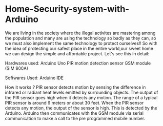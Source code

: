 # Home-Security-system-with-Arduino
We are living in the society where the illegal activites are mastering among the population and many are using the technology so badly as they can, so we must also implement the same technology to protect ourselves!!
So with the idea of protecting our safest place in the entire world,our sweet home we can design the simple and affordable project. Let's see this in detail:

Hardwares used:
  Arduino Uno
  PIR motion detection sensor
  GSM module (SIM 900A)
  
Softwares Used:
  Arduino IDE
  
  
How it works ?
      PIR sensor detects motion by sensing the difference in infrared or radiant heat levels emitted by surrounding objects. The output of the PIR sensor goes high when it detects any motion. The range of a typical PIR sensor is around 6 meters or about 30 feet.
      When the PIR sensor detects any motion, the output of the sensor is high. This is detected by the Arduino. Arduino then communicates with the GSM module via serial communication to make a call to the pre programmed mobile number.
      
